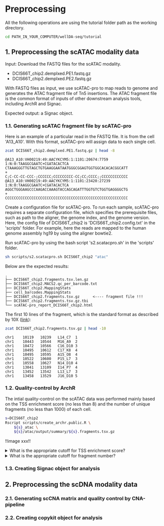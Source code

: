 <!-- Written by: Yun Yan (https://github.com/Puriney) -->

# Preprocessing


All the following operations are using the tutorial folder path as the working directory. 

``` bash
cd PATH_IN_YOUR_COMPUTER/wellDA-seq/tutorial
```

## 1. Preprocessing the scATAC modality data

Input: Download the FASTQ files for the scATAC modality. 

- DCIS66T_chip2.demplxed.PE1.fastq.gz
- DCIS66T_chip2.demplxed.PE2.fastq.gz

With FASTQ files as input, we use scATAC-pro to map reads to genome and generates the ATAC
 fragment file of Tn5 insertions. The ATAC fragment file is the common format of inputs of other downstream analysis tools, including ArchR and Signac. 

Expected output: a Signac object.

### 1.1. Generating scATAC fragment file by scATAC-pro

Here is an example of a particular read in the FASTQ file. It is from the cell 'A13_A10'. With this format, scATAC-pro will assign data to each single cell.

``` bash
zcat DCIS66T_chip2.demplxed.PE1.fastq.gz | head -8
```

```
@A13_A10:VH00219:49:AACYKCYM5:1:1101:20674:7759 1:N:0:TAAGGCGAATC+CGATACACTCA
CTAAAGGGTTGTAGCTGTGAAGGAATAATGGGCGGAGTGGTGGCACACACGGCATT
+
C;C-CC-CC-CCC-;CCCCCC;CCCCCCCCC-CC;CC;CCCC;;CCCCCCCCCCCC
@A13_A10:VH00219:49:AACYKCYM5:1:1101:23420:27239 1:N:0:TAAGGCGAATC+CGATACACTCA
AGGCTGGGAAGCCCAAGACCAAAGTACCAGCAGATTTGGTGTCTGGTGAGGGGCTG
+
CCCCCCCCCCCCCCCCCCCCCCCCCCCCCCCCCCCCCCCCCCCCCCCCCCCCCCCC
```


Create a configuration file for scATAC-pro. To run each sample, scATAC-pro requires a separate configuration file, which specifies the prerequisite files, such as path to the aligner, the genome index, and the genome version. Here, the config file of DCIS66T_chip2 is 'DCIS66T_chip2.config.txt' in the 'scripts' folder. For example, here the reads are mapped to the human genome assembly hg19 by using the aligner bowtie2.

Run scATAC-pro by using the bash script 's2.scatacpro.sh' in the 'scripts' folder.

``` bash
sh scripts/s2.scatacpro.sh DCIS66T_chip2 "atac"
```

Below are the expected results:

```
.
├── DCIS66T_chip2.fragments.tsv.len.gz
├── DCIS66T_chip2.MACS2.qc_per_barcode.txt
├── DCIS66T_chip2.MappingStats
├── cell_barcodes.MappingStats
├── DCIS66T_chip2.fragments.tsv.gz      <---- fragment file !!!
├── DCIS66T_chip2.fragments.tsv.gz.tbi      
└── scATAC-pro_report_DCIS66T_chip2.html
```

The first 10 lines of the fragment, which is the standard format as described by 10X ([link](https://www.10xgenomics.com/support/software/cell-ranger-arc/latest/analysis/fragments-file)):

```bash
zcat DCIS66T_chip2.fragments.tsv.gz | head -10
```


```
chr1    10119   10239   L14_C7  1
chr1    10443   10544   M16_A9  2
chr1    10472   10566   C16_D10 3
chr1    10495   10612   C17_K8  4
chr1    10495   10595   A15_O8  4
chr1    10522   10600   P15_L7  3
chr1    10558   10627   N14_D10 4
chr1    13041   13109   I14_P7  4
chr1    13452   13542   L13_L7  3
chr1    13458   13529   J16_D10 5
```

### 1.2. Quality-control by ArchR

The intial quality-control on the scATAC data was performed mainly based on the TSS enrichment score (no less than 8) and the number of unique fragments (no less than 1000) of each cell. 


``` bash
s=DCIS66T_chip2
Rscript scripts/create_archr.public.R \
    ${s}_atac \
    ${s}/atac/output/summary/${s}.fragments.tsv.gz 
```

!!image xxx!!

<details>
<summary> What is the appropriate cutoff for TSS enrichment score? </summary>
Different cutoff is suggested depending on the genome assembly and species. Further read the instructions from ENCODE: https://www.encodeproject.org/atac-seq/. 
</details>

<details>
<summary> What is the appropriate cutoff for fragment number? </summary>
It depends on the specific data because of many factors, for example, the sequencing depth. In most cases, 1000 is a reasonable number to remove the empty or low quality cell (see [Satpathy et al 2019](https://doi.org/10.1038%2Fs41587-019-0206-z) ). 
</details>



### 1.3. Creating Signac object for analysis







## 2. Preprocessing the scDNA modality data

### 2.1. Generating scCNA matrix and quality control by CNA-pipeline

### 2.2. Creating copykit object for analysis

